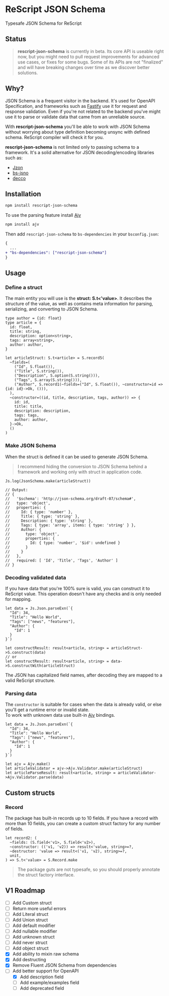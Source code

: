 # ReScript JSON Schema

Typesafe JSON Schema for ReScript

## Status

> **rescript-json-schema** is currently in beta. Its core API is useable right now, but you might need to pull request improvements for advanced use cases, or fixes for some bugs. Some of its APIs are not "finalized" and will have breaking changes over time as we discover better solutions.

## Why?

JSON Schema is a frequent visitor in the backend. It's used for OpenAPI Specification, and frameworks such as [Fastify](https://www.fastify.io/) use it for request and response validation. Even if you're not related to the backend you've might use it to parse or validate data that came from an unreliable source.  

With **rescript-json-schema** you'll be able to work with JSON Schema without worrying about type definition becoming unsync with defined schema. ReScript compiler will check it for you.

**rescript-json-schema** is not limited only to passing schema to a framework. It's a solid alternative for JSON decoding/encoding libraries such as:
- [Jzon](https://github.com/nkrkv/jzon)
- [bs-jsno](https://github.com/glennsl/bs-json)
- [decco](https://github.com/reasonml-labs/decco)

## Installation

```sh
npm install rescript-json-schema
```

To use the parsing feature install [Ajv](https://ajv.js.org/)

```sh
npm install ajv
```

Then add `rescript-json-schema` to `bs-dependencies` in your `bsconfig.json`:

```diff
{
  ...
+ "bs-dependencies": ["rescript-json-schema"]
}
```

## Usage
### Define a struct

The main entity you will use is the **struct: S.t<'value>**. It describes the structure of the value, as well as contains meta information for parsing, serializing, and converting to JSON Schema.

```rescript
type author = {id: float}
type article = {
  id: float,
  title: string,
  description: option<string>,
  tags: array<string>,
  author: author,
}

let articleStruct: S.t<article> = S.record5(
  ~fields=(
    ("Id", S.float()),
    ("Title", S.string()),
    ("Description", S.option(S.string())),
    ("Tags", S.array(S.string())),
    ("Author", S.record1(~fields=("Id", S.float()), ~constructor=id => {id: id}->Ok, ())),
  ),
  ~constructor=((id, title, description, tags, author)) => {
    id: id,
    title: title,
    description: description,
    tags: tags,
    author: author,
  }->Ok,
  ()
)
```

### Make JSON Schema

When the struct is defined it can be used to generate JSON Schema.

> I recommend hiding the conversion to JSON Schema behind a framework and working only with struct in application code.

```rescript
Js.log(JsonSchema.make(articleStruct))

// Output:
// {
//   '$schema': 'http://json-schema.org/draft-07/schema#',
//   type: 'object',
//   properties: {
//     Id: { type: 'number' },
//     Title: { type: 'string' },
//     Description: { type: 'string' },
//     Tags: { type: 'array', items: { type: 'string' } },
//     Author: {
//       type: 'object',
//       properties: {
//         Id: { type: 'number', '$id': undefined }
//       }
//     }
//   },
//   required: [ 'Id', 'Title', 'Tags', 'Author' ]
// }
```

### Decoding validated data

If you have data that you're 100% sure is valid, you can construct it to ReScript value. This operation doesn't have any checks and is only needed for mapping.

```rescript
let data = Js.Json.parseExn(`{
  "Id": 34,
  "Title": "Hello World",
  "Tags": ["news", "features"],
  "Author": {
    "Id": 1
  }
}`)

let constructResult: result<article, string> = articleStruct->S.construct(data)
// or
let constructResult: result<article, string> = data->S.constructWith(articleStruct)
```

The JSON has capitalized field names, after decoding they are mapped to a valid ReScript structure.

### Parsing data

The `constructor` is suitable for cases when the data is already valid, or else you'll get a runtime error or invalid state.  
To work with unknown data use built-in [Ajv](https://ajv.js.org/) bindings.

```rescript
let data = Js.Json.parseExn(`{
  "Id": 34,
  "Title": "Hello World",
  "Tags": ["news", "features"],
  "Author": {
    "Id": 1
  }
}`)

let ajv = Ajv.make()
let articleValidator = ajv->Ajv.Validator.make(articleStruct)
let articleParseResult: result<article, string> = articleValidator->Ajv.Validator.parse(data)
```

## Custom structs

### Record

The package has built-in records up to 10 fields. If you have a record with more than 10 fields, you can create a custom struct factory for any number of fields.

```rescript
let record2: (
  ~fields: (S.field<'v1>, S.field<'v2>),
  ~constructor: (('v1, 'v2)) => result<'value, string>=?,
  ~destructor: 'value => result<('v1, 'v2), string>=?,
  unit,
) => S.t<'value> = S.Record.make
```

> The package guts are not typesafe, so you should properly annotate the struct factory interface.

## V1 Roadmap

- [ ] Add Custom struct
- [ ] Return more useful errors
- [ ] Add Literal struct
- [ ] Add Union struct
- [ ] Add default modifier
- [ ] Add nullable modifier
- [ ] Add unknown struct
- [ ] Add never struct
- [ ] Add object struct
- [x] Add ability to mixin raw schema
- [x] Add destructing
- [x] Remove Fluent JSON Schema from dependencies
- [ ] Add better support for OpenAPI
  - [x] Add description field 
  - [ ] Add example/examples field 
  - [ ] Add deprecated field
